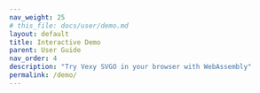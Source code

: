 ```yaml
---
nav_weight: 25
# this_file: docs/user/demo.md
layout: default
title: Interactive Demo
parent: User Guide
nav_order: 4
description: "Try Vexy SVGO in your browser with WebAssembly"
permalink: /demo/
---
```


<!DOCTYPE html>
<html lang="en">
<head>
    <meta charset="UTF-8">
    <meta name="viewport" content="width=device-width, initial-scale=1.0">
    <title>Vexy SVGO WebAssembly Demo</title>
    <style>
        .demo-container {
            max-width: 1200px;
            margin: 0 auto;
            padding: 20px;
        }
        
        .status-alert {
            padding: 12px 16px;
            border-radius: 6px;
            margin-bottom: 20px;
            display: flex;
            align-items: center;
            gap: 8px;
        }
        
        .status-loading {
            background-color: #fff3cd;
            color: #856404;
            border: 1px solid #ffeaa7;
        }
        
        .status-success {
            background-color: #d1ecf1;
            color: #0c5460;
            border: 1px solid #bee5eb;
        }
        
        .status-error {
            background-color: #f8d7da;
            color: #721c24;
            border: 1px solid #f5c6cb;
        }
        
        .demo-grid {
            display: grid;
            grid-template-columns: 1fr 1fr;
            gap: 20px;
            margin-bottom: 20px;
        }
        
        @media (max-width: 768px) {
            .demo-grid {
                grid-template-columns: 1fr;
            }
        }
        
        .demo-panel {
            border: 1px solid #d0d7de;
            border-radius: 6px;
            overflow: hidden;
        }
        
        .panel-header {
            background-color: #f6f8fa;
            padding: 16px;
            border-bottom: 1px solid #d0d7de;
            font-weight: 600;
        }
        
        .panel-body {
            padding: 16px;
        }
        
        .svg-textarea {
            width: 100%;
            height: 200px;
            font-family: 'SF Mono', Monaco, Inconsolata, 'Roboto Mono', monospace;
            font-size: 12px;
            border: 1px solid #d0d7de;
            border-radius: 6px;
            padding: 8px;
            resize: vertical;
        }
        
        .svg-preview {
            min-height: 150px;
            border: 1px solid #d0d7de;
            border-radius: 6px;
            padding: 16px;
            margin-top: 12px;
            background: repeating-conic-gradient(#f6f8fa 0% 25%, transparent 0% 50%) 50% / 20px 20px;
            display: flex;
            align-items: center;
            justify-content: center;
            overflow: auto;
        }
        
        .svg-preview svg {
            max-width: 100%;
            max-height: 100%;
        }
        
        .controls-section {
            margin-bottom: 20px;
        }
        
        .controls-grid {
            display: grid;
            grid-template-columns: repeat(auto-fit, minmax(200px, 1fr));
            gap: 16px;
            margin-bottom: 16px;
        }
        
        .control-group {
            display: flex;
            flex-direction: column;
            gap: 4px;
        }
        
        .control-label {
            font-weight: 500;
            font-size: 14px;
        }
        
        .btn {
            display: inline-flex;
            align-items: center;
            gap: 6px;
            padding: 6px 12px;
            border: 1px solid #d0d7de;
            border-radius: 6px;
            background-color: #f6f8fa;
            color: #24292f;
            text-decoration: none;
            cursor: pointer;
            font-size: 14px;
            transition: all 0.2s;
        }
        
        .btn:hover {
            background-color: #f3f4f6;
        }
        
        .btn-primary {
            background-color: #2da44e;
            color: white;
            border-color: #2da44e;
        }
        
        .btn-primary:hover {
            background-color: #2c974b;
        }
        
        .btn-secondary {
            background-color: #6f42c1;
            color: white;
            border-color: #6f42c1;
        }
        
        .btn-secondary:hover {
            background-color: #633bc0;
        }
        
        .btn:disabled {
            opacity: 0.6;
            cursor: not-allowed;
        }
        
        .stats-grid {
            display: grid;
            grid-template-columns: repeat(auto-fit, minmax(120px, 1fr));
            gap: 16px;
            margin-bottom: 20px;
        }
        
        .stat-card {
            text-align: center;
            padding: 16px;
            border: 1px solid #d0d7de;
            border-radius: 6px;
        }
        
        .stat-value {
            font-size: 24px;
            font-weight: 600;
            color: #2da44e;
        }
        
        .stat-label {
            font-size: 12px;
            color: #656d76;
            margin-top: 4px;
        }
        
        .plugins-section {
            margin-top: 16px;
        }
        
        .plugins-grid {
            display: grid;
            grid-template-columns: repeat(auto-fit, minmax(200px, 1fr));
            gap: 8px;
            margin-top: 12px;
        }
        
        .plugin-control {
            display: flex;
            align-items: center;
            gap: 8px;
            padding: 4px;
        }
        
        .plugin-control input[type="checkbox"] {
            margin: 0;
        }
        
        .file-upload {
            position: relative;
            overflow: hidden;
            display: inline-block;
        }
        
        .file-upload input[type=file] {
            position: absolute;
            left: -9999px;
        }
        
        .example-svg {
            cursor: pointer;
            padding: 8px;
            border: 1px solid #d0d7de;
            border-radius: 6px;
            margin-right: 8px;
            margin-bottom: 8px;
            display: inline-block;
        }
        
        .example-svg:hover {
            background-color: #f6f8fa;
        }
    </style>
</head>
<body>
    <div class="demo-container">
        <h1>Vexy SVGO WebAssembly Demo</h1>
        <p>Experience Vexy SVGO's power directly in your browser with native WebAssembly performance.</p>
        
        <!-- Status -->
        <div id="status" class="status-alert status-loading">
            <span>⏳</span>
            <span>Loading WebAssembly module...</span>
        </div>
        
        <!-- Controls -->
        <div class="controls-section">
            <div class="controls-grid">
                <div class="control-group">
                    <label class="control-label">
                        <input type="checkbox" id="multipass"> Multipass optimization
                    </label>
                </div>
                <div class="control-group">
                    <label class="control-label">
                        <input type="checkbox" id="pretty"> Pretty print output
                    </label>
                </div>
                <div class="control-group">
                    <label class="control-label">Precision:</label>
                    <input type="number" id="precision" value="3" min="0" max="10" style="width: 60px;">
                </div>
                <div class="control-group">
                    <label class="control-label">Indent:</label>
                    <input type="number" id="indent" value="2" min="0" max="8" style="width: 60px;">
                </div>
            </div>
            
            <!-- Action Buttons -->
            <div style="display: flex; gap: 12px; flex-wrap: wrap;">
                <button id="optimize-btn" class="btn btn-primary" disabled>
                    <span>⚙️</span>
                    <span>Optimize SVG</span>
                </button>
                <button id="example-btn" class="btn btn-secondary">
                    <span>📝</span>
                    <span>Load Example</span>
                </button>
                <button id="clear-btn" class="btn">
                    <span>🗑️</span>
                    <span>Clear</span>
                </button>
                <label class="btn file-upload">
                    <span>📁</span>
                    <span>Upload SVG</span>
                    <input type="file" id="file-input" accept=".svg,image/svg+xml">
                </label>
                <button id="download-btn" class="btn" style="display: none;">
                    <span>💾</span>
                    <span>Download</span>
                </button>
            </div>
            
            <!-- Plugin Configuration -->
            <details class="plugins-section">
                <summary style="cursor: pointer; padding: 8px 0; font-weight: 500;">🧩 Plugin Configuration</summary>
                <div class="plugins-grid" id="plugins-grid">
                    <!-- Plugins will be populated by JavaScript -->
                </div>
            </details>
        </div>
        
        <!-- Input/Output Grid -->
        <div class="demo-grid">
            <!-- Input Panel -->
            <div class="demo-panel">
                <div class="panel-header">Input SVG</div>
                <div class="panel-body">
                    <textarea id="input-svg" class="svg-textarea" placeholder="Paste your SVG code here or use the buttons above..."></textarea>
                    <div id="input-preview" class="svg-preview">
                        <span style="color: #656d76;">SVG preview will appear here</span>
                    </div>
                </div>
            </div>
            
            <!-- Output Panel -->
            <div class="demo-panel">
                <div class="panel-header">Optimized SVG</div>
                <div class="panel-body">
                    <textarea id="output-svg" class="svg-textarea" readonly placeholder="Optimized SVG will appear here..."></textarea>
                    <div id="output-preview" class="svg-preview">
                        <span style="color: #656d76;">Optimized SVG preview will appear here</span>
                    </div>
                </div>
            </div>
        </div>
        
        <!-- Statistics -->
        <div id="stats-section" style="display: none;">
            <h3>Optimization Results</h3>
            <div class="stats-grid">
                <div class="stat-card">
                    <div class="stat-value" id="stat-original">-</div>
                    <div class="stat-label">Original Size</div>
                </div>
                <div class="stat-card">
                    <div class="stat-value" id="stat-optimized">-</div>
                    <div class="stat-label">Optimized Size</div>
                </div>
                <div class="stat-card">
                    <div class="stat-value" id="stat-reduction">-</div>
                    <div class="stat-label">Size Reduction</div>
                </div>
                <div class="stat-card">
                    <div class="stat-value" id="stat-time">-</div>
                    <div class="stat-label">Processing Time</div>
                </div>
            </div>
        </div>
        
        <!-- Example SVGs -->
        <div style="margin-top: 20px;">
            <h3>Quick Examples</h3>
            <div id="examples-container" style="margin-top: 12px;">
                <!-- Examples will be populated by JavaScript -->
            </div>
        </div>
    </div>

    <script type="module">
        // WebAssembly state
        let wasmModule = null;
        let vexySvgo = null;
        
        // Common plugins with their default states
        const PLUGIN_DEFAULTS = {
            'removeComments': true,
            'removeTitle': false,
            'removeDesc': false,
            'removeUselessDefs': true,
            'removeEditorsNSData': true,
            'removeEmptyAttrs': true,
            'removeHiddenElems': true,
            'removeEmptyText': true,
            'removeEmptyContainers': true,
            'cleanupEnableBackground': true,
            'convertStyleToAttrs': true,
            'convertColors': true,
            'convertPathData': true,
            'convertTransform': false,
            'removeUnknownsAndDefaults': true,
            'removeNonInheritableGroupAttrs': true,
            'removeUselessStrokeAndFill': true,
            'removeUnusedNS': true,
            'cleanupIDs': true,
            'collapseGroups': true,
            'mergePaths': false,
            'convertShapeToPath': false,
            'sortAttrs': true,
            'removeDimensions': false
        };
        
        // Example SVGs
        const EXAMPLES = {
            'Simple Logo': `<svg xmlns="http://www.w3.org/2000/svg" viewBox="0 0 100 100" width="100" height="100">
  <!-- Main circle -->
  <circle cx="50" cy="50" r="40" fill="#4f46e5" stroke="#ffffff" stroke-width="3"/>
  
  <!-- Text -->
  <text x="50" y="55" text-anchor="middle" font-family="Arial, sans-serif" 
        font-size="12" font-weight="bold" fill="white">VEXY</text>
</svg>`,
            
            'Icon with Gradients': `<svg xmlns="http://www.w3.org/2000/svg" viewBox="0 0 200 200">
  <defs>
    <linearGradient id="grad1" x1="0%" y1="0%" x2="100%" y2="100%">
      <stop offset="0%" style="stop-color:rgb(79,70,229);stop-opacity:1" />
      <stop offset="100%" style="stop-color:rgb(147,51,234);stop-opacity:1" />
    </linearGradient>
  </defs>
  
  <rect x="20" y="20" width="160" height="160" rx="20" fill="url(#grad1)"/>
  <circle cx="100" cy="100" r="30" fill="white" opacity="0.8"/>
  <path d="M 85 90 L 105 90 L 105 110 L 85 110 Z" fill="#4f46e5"/>
</svg>`,
            
            'Complex Paths': `<svg xmlns="http://www.w3.org/2000/svg" viewBox="0 0 300 200">
  <path d="M 10 100 Q 50 50 100 100 T 200 100 Q 250 50 290 100" 
        stroke="#ff6b6b" stroke-width="3" fill="none"/>
  <path d="M 10 150 C 50 100 100 200 150 150 S 250 100 290 150" 
        stroke="#4ecdc4" stroke-width="3" fill="none"/>
  <rect x="0" y="0" width="300" height="200" fill="none" stroke="#333" stroke-width="1"/>
</svg>`
        };
        
        // Initialize WebAssembly module
        async function initWasm() {
            try {
                // In a real implementation, you would load the actual WASM module
                // For now, we'll simulate the initialization and create a mock API
                await new Promise(resolve => setTimeout(resolve, 2000));
                
                // Mock WASM API that simulates real optimization
                vexySvgo = {
                    optimize: function(svgContent, config) {
                        // Basic optimization simulation
                        let optimized = svgContent
                            // Remove comments
                            .replace(/<!--[\s\S]*?-->/g, '')
                            // Normalize whitespace
                            .replace(/\s+/g, ' ')
                            .replace(/>\s+</g, '><')
                            // Remove empty attributes (simple cases)
                            .replace(/\s+[a-zA-Z-]+=""/g, '')
                            .trim();
                        
                        // Apply some plugin-specific optimizations based on config
                        if (config.plugins?.removeTitle !== false) {
                            optimized = optimized.replace(/<title[^>]*>[\s\S]*?<\/title>/gi, '');
                        }
                        if (config.plugins?.removeDesc !== false) {
                            optimized = optimized.replace(/<desc[^>]*>[\s\S]*?<\/desc>/gi, '');
                        }
                        if (config.plugins?.convertColors !== false) {
                            // Convert some named colors to hex
                            optimized = optimized.replace(/fill="red"/gi, 'fill="#f00"');
                            optimized = optimized.replace(/stroke="blue"/gi, 'stroke="#00f"');
                        }
                        
                        // Pretty print if requested
                        if (config.js2svg?.pretty) {
                            optimized = formatXml(optimized, config.js2svg.indent || 2);
                        }
                        
                        const originalSize = svgContent.length;
                        const optimizedSize = optimized.length;
                        const reduction = ((originalSize - optimizedSize) / originalSize * 100);
                        
                        return {
                            data: optimized,
                            originalSize,
                            optimizedSize,
                            sizeReduction: Math.max(0, reduction)
                        };
                    }
                };
                
                updateStatus('success', '✅ WebAssembly module loaded successfully!');
                document.getElementById('optimize-btn').disabled = false;
                
            } catch (error) {
                console.error('Failed to load WASM:', error);
                updateStatus('error', `❌ Failed to load WebAssembly: ${error.message}`);
            }
        }
        
        // Update status display
        function updateStatus(type, message) {
            const status = document.getElementById('status');
            status.className = `status-alert status-${type}`;
            status.innerHTML = message;
        }
        
        // Format XML with indentation (simple implementation)
        function formatXml(xml, indent = 2) {
            const reg = /(>)(<)(\/*)/g;
            let formatted = xml.replace(reg, '$1\n$2$3');
            let pad = 0;
            
            return formatted.split('\n').map(line => {
                let indent_count = 0;
                if (line.match(/.+<\/\w[^>]*>$/)) {
                    indent_count = 0;
                } else if (line.match(/^<\/\w/)) {
                    if (pad !== 0) pad -= 1;
                } else if (line.match(/^<\w[^>]*[^\/]>.*$/)) {
                    indent_count = 1;
                } else {
                    indent_count = 0;
                }
                
                const padding = ' '.repeat(pad * indent);
                pad += indent_count;
                return padding + line;
            }).join('\n').trim();
        }
        
        // Initialize plugin controls
        function initPluginControls() {
            const container = document.getElementById('plugins-grid');
            
            Object.entries(PLUGIN_DEFAULTS).forEach(([plugin, defaultEnabled]) => {
                const control = document.createElement('div');
                control.className = 'plugin-control';
                control.innerHTML = `
                    <input type="checkbox" id="plugin-${plugin}" ${defaultEnabled ? 'checked' : ''}>
                    <label for="plugin-${plugin}" style="font-size: 13px;">${plugin}</label>
                `;
                container.appendChild(control);
            });
        }
        
        // Initialize example buttons
        function initExamples() {
            const container = document.getElementById('examples-container');
            
            Object.entries(EXAMPLES).forEach(([name, svg]) => {
                const button = document.createElement('div');
                button.className = 'example-svg';
                button.textContent = name;
                button.addEventListener('click', () => {
                    document.getElementById('input-svg').value = svg;
                    updatePreview('input-preview', svg);
                });
                container.appendChild(button);
            });
        }
        
        // Update SVG preview
        function updatePreview(containerId, svg) {
            const container = document.getElementById(containerId);
            try {
                if (svg.trim()) {
                    container.innerHTML = svg;
                    // Ensure SVG fits in container
                    const svgElement = container.querySelector('svg');
                    if (svgElement) {
                        svgElement.style.maxWidth = '100%';
                        svgElement.style.maxHeight = '120px';
                        svgElement.style.height = 'auto';
                    }
                } else {
                    container.innerHTML = '<span style="color: #656d76;">SVG preview will appear here</span>';
                }
            } catch (e) {
                container.innerHTML = '<span style="color: #d73a49;">Invalid SVG</span>';
            }
        }
        
        // Format bytes for display
        function formatBytes(bytes) {
            if (bytes < 1024) return bytes + ' B';
            if (bytes < 1024 * 1024) return (bytes / 1024).toFixed(1) + ' KB';
            return (bytes / (1024 * 1024)).toFixed(2) + ' MB';
        }
        
        // Optimize SVG
        function optimizeSvg() {
            const input = document.getElementById('input-svg').value.trim();
            if (!input) {
                alert('Please enter an SVG to optimize');
                return;
            }
            
            try {
                // Build configuration
                const config = {
                    multipass: document.getElementById('multipass').checked,
                    js2svg: {
                        pretty: document.getElementById('pretty').checked,
                        indent: parseInt(document.getElementById('indent').value) || 2
                    },
                    plugins: {}
                };
                
                // Add plugin settings
                Object.keys(PLUGIN_DEFAULTS).forEach(plugin => {
                    const checkbox = document.getElementById(`plugin-${plugin}`);
                    if (checkbox) {
                        config.plugins[plugin] = checkbox.checked;
                    }
                });
                
                // Measure time
                const startTime = performance.now();
                const result = vexySvgo.optimize(input, config);
                const duration = performance.now() - startTime;
                
                // Display results
                document.getElementById('output-svg').value = result.data;
                updatePreview('output-preview', result.data);
                
                // Update statistics
                document.getElementById('stat-original').textContent = formatBytes(result.originalSize);
                document.getElementById('stat-optimized').textContent = formatBytes(result.optimizedSize);
                document.getElementById('stat-reduction').textContent = result.sizeReduction.toFixed(1) + '%';
                document.getElementById('stat-time').textContent = duration.toFixed(1) + 'ms';
                
                document.getElementById('stats-section').style.display = 'block';
                document.getElementById('download-btn').style.display = 'inline-flex';
                
            } catch (error) {
                alert(`Optimization failed: ${error.message}`);
                console.error('Optimization error:', error);
            }
        }
        
        // Load example SVG
        function loadExample() {
            const svg = EXAMPLES['Simple Logo'];
            document.getElementById('input-svg').value = svg;
            updatePreview('input-preview', svg);
        }
        
        // Clear all content
        function clearAll() {
            document.getElementById('input-svg').value = '';
            document.getElementById('output-svg').value = '';
            updatePreview('input-preview', '');
            updatePreview('output-preview', '');
            document.getElementById('stats-section').style.display = 'none';
            document.getElementById('download-btn').style.display = 'none';
        }
        
        // Download optimized SVG
        function downloadOptimized() {
            const output = document.getElementById('output-svg').value;
            if (!output) return;
            
            const blob = new Blob([output], { type: 'image/svg+xml' });
            const url = URL.createObjectURL(blob);
            const a = document.createElement('a');
            a.href = url;
            a.download = 'optimized.svg';
            document.body.appendChild(a);
            a.click();
            document.body.removeChild(a);
            URL.revokeObjectURL(url);
        }
        
        // Handle file upload
        function handleFileUpload(event) {
            const file = event.target.files[0];
            if (!file) return;
            
            const reader = new FileReader();
            reader.onload = (e) => {
                document.getElementById('input-svg').value = e.target.result;
                updatePreview('input-preview', e.target.result);
            };
            reader.readAsText(file);
        }
        
        // Event listeners
        document.getElementById('optimize-btn').addEventListener('click', optimizeSvg);
        document.getElementById('example-btn').addEventListener('click', loadExample);
        document.getElementById('clear-btn').addEventListener('click', clearAll);
        document.getElementById('download-btn').addEventListener('click', downloadOptimized);
        document.getElementById('file-input').addEventListener('change', handleFileUpload);
        
        // Update preview on input change
        document.getElementById('input-svg').addEventListener('input', (e) => {
            updatePreview('input-preview', e.target.value);
        });
        
        // Initialize everything
        initPluginControls();
        initExamples();
        initWasm();
    </script>
</body>
</html>